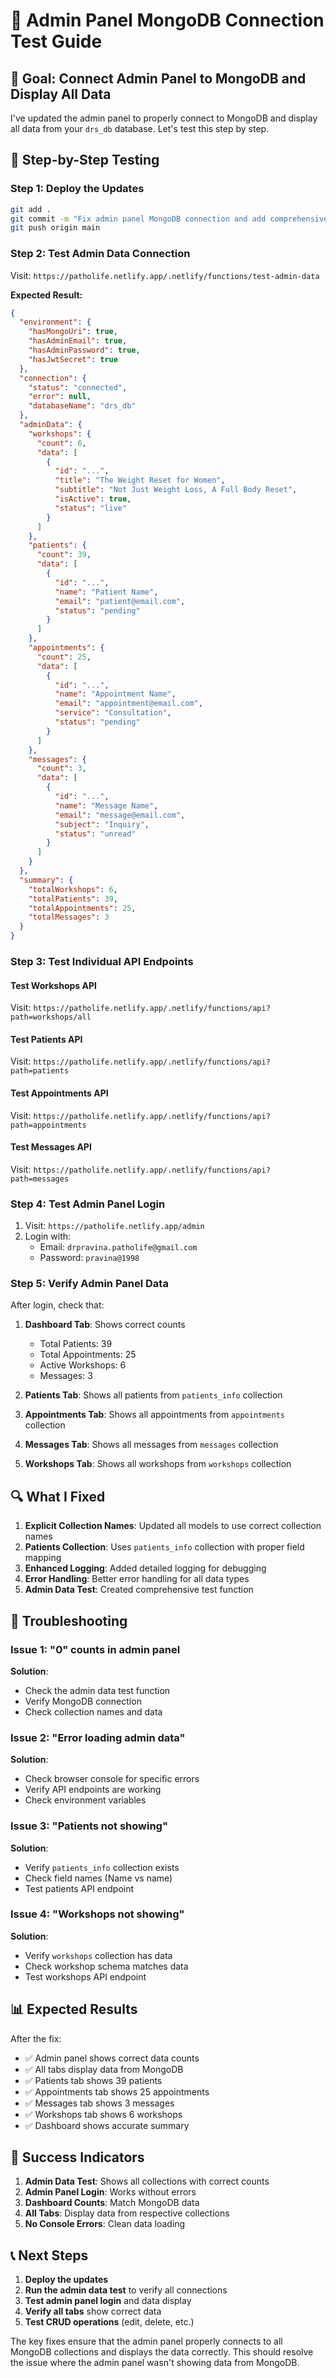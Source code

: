 # 🔧 Admin Panel MongoDB Connection Test Guide

## 🎯 Goal: Connect Admin Panel to MongoDB and Display All Data

I've updated the admin panel to properly connect to MongoDB and display all data from your `drs_db` database. Let's test this step by step.

## 🚀 Step-by-Step Testing

### Step 1: Deploy the Updates

```bash
git add .
git commit -m "Fix admin panel MongoDB connection and add comprehensive testing"
git push origin main
```

### Step 2: Test Admin Data Connection

Visit: `https://patholife.netlify.app/.netlify/functions/test-admin-data`

**Expected Result:**
```json
{
  "environment": {
    "hasMongoUri": true,
    "hasAdminEmail": true,
    "hasAdminPassword": true,
    "hasJwtSecret": true
  },
  "connection": {
    "status": "connected",
    "error": null,
    "databaseName": "drs_db"
  },
  "adminData": {
    "workshops": {
      "count": 6,
      "data": [
        {
          "id": "...",
          "title": "The Weight Reset for Women",
          "subtitle": "Not Just Weight Loss, A Full Body Reset",
          "isActive": true,
          "status": "live"
        }
      ]
    },
    "patients": {
      "count": 39,
      "data": [
        {
          "id": "...",
          "name": "Patient Name",
          "email": "patient@email.com",
          "status": "pending"
        }
      ]
    },
    "appointments": {
      "count": 25,
      "data": [
        {
          "id": "...",
          "name": "Appointment Name",
          "email": "appointment@email.com",
          "service": "Consultation",
          "status": "pending"
        }
      ]
    },
    "messages": {
      "count": 3,
      "data": [
        {
          "id": "...",
          "name": "Message Name",
          "email": "message@email.com",
          "subject": "Inquiry",
          "status": "unread"
        }
      ]
    }
  },
  "summary": {
    "totalWorkshops": 6,
    "totalPatients": 39,
    "totalAppointments": 25,
    "totalMessages": 3
  }
}
```

### Step 3: Test Individual API Endpoints

#### Test Workshops API
Visit: `https://patholife.netlify.app/.netlify/functions/api?path=workshops/all`

#### Test Patients API
Visit: `https://patholife.netlify.app/.netlify/functions/api?path=patients`

#### Test Appointments API
Visit: `https://patholife.netlify.app/.netlify/functions/api?path=appointments`

#### Test Messages API
Visit: `https://patholife.netlify.app/.netlify/functions/api?path=messages`

### Step 4: Test Admin Panel Login

1. Visit: `https://patholife.netlify.app/admin`
2. Login with:
   - Email: `drpravina.patholife@gmail.com`
   - Password: `pravina@1998`

### Step 5: Verify Admin Panel Data

After login, check that:

1. **Dashboard Tab**: Shows correct counts
   - Total Patients: 39
   - Total Appointments: 25
   - Active Workshops: 6
   - Messages: 3

2. **Patients Tab**: Shows all patients from `patients_info` collection

3. **Appointments Tab**: Shows all appointments from `appointments` collection

4. **Messages Tab**: Shows all messages from `messages` collection

5. **Workshops Tab**: Shows all workshops from `workshops` collection

## 🔍 What I Fixed

1. **Explicit Collection Names**: Updated all models to use correct collection names
2. **Patients Collection**: Uses `patients_info` collection with proper field mapping
3. **Enhanced Logging**: Added detailed logging for debugging
4. **Error Handling**: Better error handling for all data types
5. **Admin Data Test**: Created comprehensive test function

## 🚨 Troubleshooting

### Issue 1: "0" counts in admin panel
**Solution**: 
- Check the admin data test function
- Verify MongoDB connection
- Check collection names and data

### Issue 2: "Error loading admin data"
**Solution**: 
- Check browser console for specific errors
- Verify API endpoints are working
- Check environment variables

### Issue 3: "Patients not showing"
**Solution**: 
- Verify `patients_info` collection exists
- Check field names (Name vs name)
- Test patients API endpoint

### Issue 4: "Workshops not showing"
**Solution**: 
- Verify `workshops` collection has data
- Check workshop schema matches data
- Test workshops API endpoint

## 📊 Expected Results

After the fix:

- ✅ Admin panel shows correct data counts
- ✅ All tabs display data from MongoDB
- ✅ Patients tab shows 39 patients
- ✅ Appointments tab shows 25 appointments
- ✅ Messages tab shows 3 messages
- ✅ Workshops tab shows 6 workshops
- ✅ Dashboard shows accurate summary

## 🎯 Success Indicators

1. **Admin Data Test**: Shows all collections with correct counts
2. **Admin Panel Login**: Works without errors
3. **Dashboard Counts**: Match MongoDB data
4. **All Tabs**: Display data from respective collections
5. **No Console Errors**: Clean data loading

## 📞 Next Steps

1. **Deploy the updates**
2. **Run the admin data test** to verify all connections
3. **Test admin panel login** and data display
4. **Verify all tabs** show correct data
5. **Test CRUD operations** (edit, delete, etc.)

The key fixes ensure that the admin panel properly connects to all MongoDB collections and displays the data correctly. This should resolve the issue where the admin panel wasn't showing data from MongoDB.
